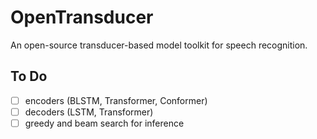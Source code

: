 # OpenTransducer
An open-source transducer-based model toolkit for speech recognition.

## To Do
- [ ] encoders (BLSTM, Transformer, Conformer)
- [ ] decoders (LSTM, Transformer)
- [ ] greedy and beam search for inference
